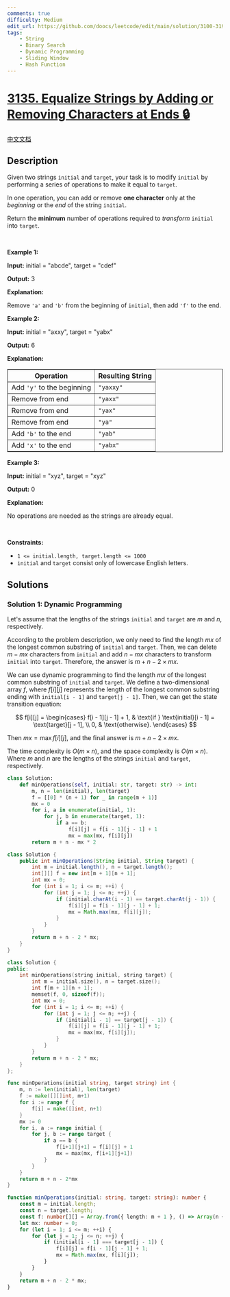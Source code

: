 ```yaml
---
comments: true
difficulty: Medium
edit_url: https://github.com/doocs/leetcode/edit/main/solution/3100-3199/3135.Equalize%20Strings%20by%20Adding%20or%20Removing%20Characters%20at%20Ends/README_EN.md
tags:
    - String
    - Binary Search
    - Dynamic Programming
    - Sliding Window
    - Hash Function
---
```


# [3135. Equalize Strings by Adding or Removing Characters at Ends 🔒](https://leetcode.com/problems/equalize-strings-by-adding-or-removing-characters-at-ends)

[中文文档](/solution/3100-3199/3135.Equalize%20Strings%20by%20Adding%20or%20Removing%20Characters%20at%20Ends/README.md)

## Description

<p>Given two strings <code>initial</code> and <code>target</code>, your task is to modify <code>initial</code> by performing a series of operations to make it equal to <code>target</code>.</p>

<p>In one operation, you can add or remove <strong>one character</strong> only at the <em>beginning</em> or the <em>end</em> of the string <code>initial</code>.</p>

<p>Return the <strong>minimum</strong> number of operations required to <em>transform</em> <code>initial</code> into <code>target</code>.</p>

<p>&nbsp;</p>
<p><strong class="example">Example 1:</strong></p>

<div class="example-block">
<p><strong>Input:</strong> <span class="example-io">initial = &quot;abcde&quot;, target = &quot;cdef&quot;</span></p>

<p><strong>Output:</strong> 3</p>

<p><strong>Explanation:</strong></p>

<p>Remove <code>&#39;a&#39;</code> and <code>&#39;b&#39;</code> from the beginning of <code>initial</code>, then add <code>&#39;f&#39;</code> to the end.</p>
</div>

<p><strong class="example">Example 2:</strong></p>

<div class="example-block">
<p><strong>Input:</strong> <span class="example-io">initial = &quot;axxy&quot;, target = &quot;yabx&quot;</span></p>

<p><strong>Output:</strong> 6</p>

<p><strong>Explanation:</strong></p>

<table border="1">
	<tbody>
		<tr>
			<th>Operation</th>
			<th>Resulting String</th>
		</tr>
		<tr>
			<td>Add <code>&#39;y&#39;</code> to the beginning</td>
			<td><code>&quot;yaxxy&quot;</code></td>
		</tr>
		<tr>
			<td>Remove from end</td>
			<td><code>&quot;yaxx&quot;</code></td>
		</tr>
		<tr>
			<td>Remove from end</td>
			<td><code>&quot;yax&quot;</code></td>
		</tr>
		<tr>
			<td>Remove from end</td>
			<td><code>&quot;ya&quot;</code></td>
		</tr>
		<tr>
			<td>Add <code>&#39;b&#39;</code> to the end</td>
			<td><code>&quot;yab&quot;</code></td>
		</tr>
		<tr>
			<td>Add <code>&#39;x&#39;</code> to the end</td>
			<td><code>&quot;yabx&quot;</code></td>
		</tr>
	</tbody>
</table>
</div>

<p><strong class="example">Example 3:</strong></p>

<div class="example-block">
<p><strong>Input:</strong> <span class="example-io">initial = &quot;xyz&quot;, target = &quot;xyz&quot;</span></p>

<p><strong>Output:</strong> <span class="example-io">0</span></p>

<p><strong>Explanation:</strong></p>

<p>No operations are needed as the strings are already equal.</p>
</div>

<p>&nbsp;</p>
<p><strong>Constraints:</strong></p>

<ul>
	<li><code>1 &lt;= initial.length, target.length &lt;= 1000</code></li>
	<li><code>initial</code> and <code>target</code> consist only of lowercase English letters.</li>
</ul>

## Solutions

### Solution 1: Dynamic Programming

Let's assume that the lengths of the strings `initial` and `target` are $m$ and $n$, respectively.

According to the problem description, we only need to find the length $mx$ of the longest common substring of `initial` and `target`. Then, we can delete $m - mx$ characters from `initial` and add $n - mx$ characters to transform `initial` into `target`. Therefore, the answer is $m + n - 2 \times mx$.

We can use dynamic programming to find the length $mx$ of the longest common substring of `initial` and `target`. We define a two-dimensional array $f$, where $f[i][j]$ represents the length of the longest common substring ending with `initial[i - 1]` and `target[j - 1]`. Then, we can get the state transition equation:

$$
f[i][j] = \begin{cases}
f[i - 1][j - 1] + 1, & \text{if } \text{initial}[i - 1] = \text{target}[j - 1], \\
0, & \text{otherwise}.
\end{cases}
$$

Then $mx = \max f[i][j]$, and the final answer is $m + n - 2 \times mx$.

The time complexity is $O(m \times n)$, and the space complexity is $O(m \times n)$. Where $m$ and $n$ are the lengths of the strings `initial` and `target`, respectively.

<!-- tabs:start -->

```python
class Solution:
    def minOperations(self, initial: str, target: str) -> int:
        m, n = len(initial), len(target)
        f = [[0] * (n + 1) for _ in range(m + 1)]
        mx = 0
        for i, a in enumerate(initial, 1):
            for j, b in enumerate(target, 1):
                if a == b:
                    f[i][j] = f[i - 1][j - 1] + 1
                    mx = max(mx, f[i][j])
        return m + n - mx * 2
```

```java
class Solution {
    public int minOperations(String initial, String target) {
        int m = initial.length(), n = target.length();
        int[][] f = new int[m + 1][n + 1];
        int mx = 0;
        for (int i = 1; i <= m; ++i) {
            for (int j = 1; j <= n; ++j) {
                if (initial.charAt(i - 1) == target.charAt(j - 1)) {
                    f[i][j] = f[i - 1][j - 1] + 1;
                    mx = Math.max(mx, f[i][j]);
                }
            }
        }
        return m + n - 2 * mx;
    }
}
```

```cpp
class Solution {
public:
    int minOperations(string initial, string target) {
        int m = initial.size(), n = target.size();
        int f[m + 1][n + 1];
        memset(f, 0, sizeof(f));
        int mx = 0;
        for (int i = 1; i <= m; ++i) {
            for (int j = 1; j <= n; ++j) {
                if (initial[i - 1] == target[j - 1]) {
                    f[i][j] = f[i - 1][j - 1] + 1;
                    mx = max(mx, f[i][j]);
                }
            }
        }
        return m + n - 2 * mx;
    }
};
```

```go
func minOperations(initial string, target string) int {
	m, n := len(initial), len(target)
	f := make([][]int, m+1)
	for i := range f {
		f[i] = make([]int, n+1)
	}
	mx := 0
	for i, a := range initial {
		for j, b := range target {
			if a == b {
				f[i+1][j+1] = f[i][j] + 1
				mx = max(mx, f[i+1][j+1])
			}
		}
	}
	return m + n - 2*mx
}
```

```ts
function minOperations(initial: string, target: string): number {
    const m = initial.length;
    const n = target.length;
    const f: number[][] = Array.from({ length: m + 1 }, () => Array(n + 1).fill(0));
    let mx: number = 0;
    for (let i = 1; i <= m; ++i) {
        for (let j = 1; j <= n; ++j) {
            if (initial[i - 1] === target[j - 1]) {
                f[i][j] = f[i - 1][j - 1] + 1;
                mx = Math.max(mx, f[i][j]);
            }
        }
    }
    return m + n - 2 * mx;
}
```

<!-- tabs:end -->

<!-- end -->
